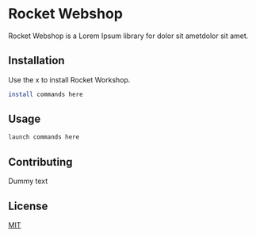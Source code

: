 # Rocket Webshop

Rocket Webshop is a Lorem Ipsum library for dolor sit ametdolor sit amet.

## Installation

Use the x to install Rocket Workshop.

```bash
install commands here
```

## Usage

```bash
launch commands here
```

## Contributing
Dummy text

## License
[MIT](https://choosealicense.com/licenses/mit/)